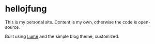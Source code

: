 # hellojfung

This is my personal site. Content is my own, otherwise the code is open-source.

Built using [Lume](https://lume.land) and the simple blog theme, customized.
